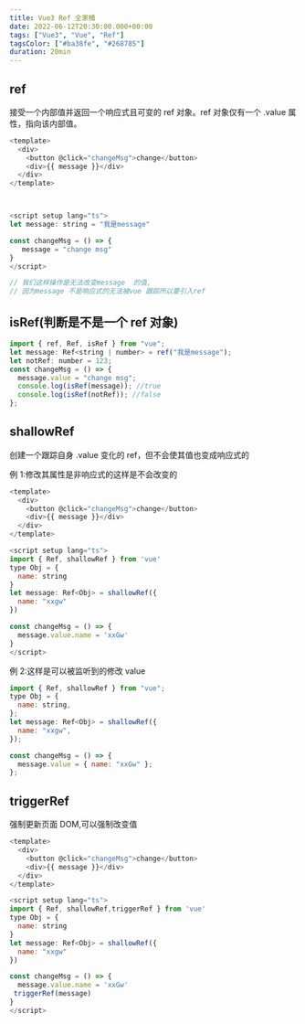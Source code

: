 ```yaml
---
title: Vue3 Ref 全家桶
date: 2022-06-12T20:30:00.000+00:00
tags: ["Vue3", "Vue", "Ref"]
tagsColor: ["#ba38fe", "#268785"]
duration: 20min
---
```


## ref

接受一个内部值并返回一个响应式且可变的 ref 对象。ref 对象仅有一个 .value 属性，指向该内部值。

```js
<template>
  <div>
    <button @click="changeMsg">change</button>
    <div>{{ message }}</div>
  </div>
</template>



<script setup lang="ts">
let message: string = "我是message"

const changeMsg = () => {
   message = "change msg"
}
</script>

// 我们这样操作是无法改变message  的值,
// 因为message 不是响应式的无法被vue 跟踪所以要引入ref
```

## isRef(判断是不是一个 ref 对象)

```js
import { ref, Ref, isRef } from "vue";
let message: Ref<string | number> = ref("我是message");
let notRef: number = 123;
const changeMsg = () => {
  message.value = "change msg";
  console.log(isRef(message)); //true
  console.log(isRef(notRef)); //false
};
```

## shallowRef

创建一个跟踪自身 .value 变化的 ref，但不会使其值也变成响应式的

例 1:修改其属性是非响应式的这样是不会改变的

```js
<template>
  <div>
    <button @click="changeMsg">change</button>
    <div>{{ message }}</div>
  </div>
</template>

<script setup lang="ts">
import { Ref, shallowRef } from 'vue'
type Obj = {
  name: string
}
let message: Ref<Obj> = shallowRef({
  name: "xxgw"
})

const changeMsg = () => {
  message.value.name = 'xxGw'
}
</script>
```

例 2:这样是可以被监听到的修改 value

```js
import { Ref, shallowRef } from "vue";
type Obj = {
  name: string,
};
let message: Ref<Obj> = shallowRef({
  name: "xxgw",
});

const changeMsg = () => {
  message.value = { name: "xxGw" };
};
```

## triggerRef

强制更新页面 DOM,可以强制改变值

```js
<template>
  <div>
    <button @click="changeMsg">change</button>
    <div>{{ message }}</div>
  </div>
</template>

<script setup lang="ts">
import { Ref, shallowRef,triggerRef } from 'vue'
type Obj = {
  name: string
}
let message: Ref<Obj> = shallowRef({
  name: "xxgw"
})

const changeMsg = () => {
  message.value.name = 'xxGw'
 triggerRef(message)
}
</script>
```
